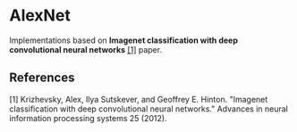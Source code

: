 # AlexNet

Implementations based on **Imagenet classification with deep convolutional neural networks** [[1]](#1)  paper.

## References

<a id="1">[1]</a>
Krizhevsky, Alex, Ilya Sutskever, and Geoffrey E. Hinton. "Imagenet classification with deep convolutional neural networks." Advances in neural information processing systems 25 (2012).

